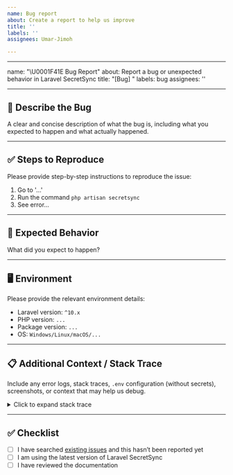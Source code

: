 ```yaml
---
name: Bug report
about: Create a report to help us improve
title: ''
labels: ''
assignees: Umar-Jimoh

---
```


---
name: "\U0001F41E Bug Report"
about: Report a bug or unexpected behavior in Laravel SecretSync
title: "[Bug] "
labels: bug
assignees: ''

---

## 🐞 Describe the Bug

A clear and concise description of what the bug is, including what you expected to happen and what actually happened.

---

## ✅ Steps to Reproduce

Please provide step-by-step instructions to reproduce the issue:

1. Go to '...'
2. Run the command `php artisan secretsync`
3. See error...

---

## 🧪 Expected Behavior

What did you expect to happen?

---

## 🖥️ Environment

Please provide the relevant environment details:

- Laravel version: `^10.x`
- PHP version: `...`
- Package version: `...`
- OS: `Windows/Linux/macOS/...`

---

## 📋 Additional Context / Stack Trace

Include any error logs, stack traces, `.env` configuration (without secrets), screenshots, or context that may help us debug.

<details>
<summary>Click to expand stack trace</summary>
</details>

---

## ✅ Checklist

- [ ] I have searched [existing issues](../../issues) and this hasn’t been reported yet
- [ ] I am using the latest version of Laravel SecretSync
- [ ] I have reviewed the documentation
